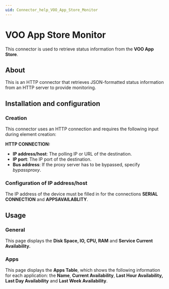 ```yaml
---
uid: Connector_help_VOO_App_Store_Monitor
---
```


# VOO App Store Monitor

This connector is used to retrieve status information from the **VOO App Store**.

## About

This is an HTTP connector that retrieves JSON-formatted status information from an HTTP server to provide monitoring.

## Installation and configuration

### Creation

This connector uses an HTTP connection and requires the following input during element creation:

**HTTP CONNECTION:**

- **IP address/host**: The polling IP or URL of the destination.
- **IP port**: The IP port of the destination.
- **Bus address**: If the proxy server has to be bypassed, specify *bypassproxy*.

### Configuration of IP address/host

The IP address of the device must be filled in for the connections **SERIAL CONNECTION** and **APPSAVAILABLITY**.

## Usage

### General

This page displays the **Disk Space, IO, CPU, RAM** and **Service Current Availability.**

### Apps

This page displays the **Apps Table**, which shows the following information for each application: the **Name**, **Current Availability**, **Last Hour Availability,** **Last Day Availability** and **Last Week Availability**.
